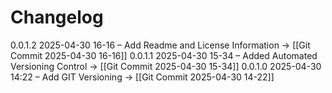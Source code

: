 # Changelog
0.0.1.2    2025-04-30 16-16 – Add Readme and License Information → [[Git Commit 2025-04-30 16-16]]
0.0.1.1    2025-04-30 15-34 – Added Automated Versioning Control → [[Git Commit 2025-04-30 15-34]]
0.0.1.0    2025-04-30 14:22 – Add GIT Versioning → [[Git Commit 2025-04-30 14-22]]


